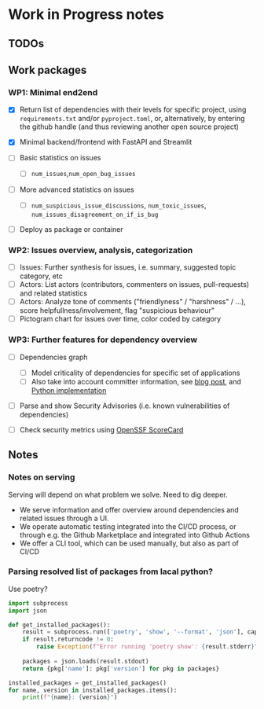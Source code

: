 # Work in Progress notes

## TODOs 

## Work packages

### WP1: Minimal end2end
- [x] Return list of dependencies with their levels for specific project, using `requirements.txt` and/or `pyproject.toml`, or, alternatively, by entering the github handle (and thus reviewing another open source project)
- [x] Minimal backend/frontend with FastAPI and Streamlit
- [ ] Basic statistics on issues
  - [ ] `num_issues`,`num_open_bug_issues`
- [ ] More advanced statistics on issues
  - [ ] `num_suspicious_issue_discussions`, `num_toxic_issues`, `num_issues_disagreement_on_if_is_bug` 
- [ ] Deploy as package or container


### WP2: Issues overview, analysis, categorization 
- [ ] Issues: Further synthesis for issues, i.e. summary, suggested topic category, etc
- [ ] Actors: List actors (contributors, commenters on issues, pull-requests) and related statistics
- [ ] Actors: Analyze tone of comments ("friendlyness" / "harshness" / ...), score helpfullness/involvement, flag "suspicious behaviour"
- [ ] Pictogram chart for issues over time, color coded by category

### WP3: Further features for dependency overview
- [ ] Dependencies graph
  - [ ] Model criticality of dependencies for specific set of applications
  - [ ] Also take into account committer information, see [blog post](https://blog.deps.dev/combining-dependencies-with-commits/), and [Python implementation](https://blog.deps.dev/assets/2023-11-29-combining-dependencies-with-commits/pagerank_deps.py)
- [ ] Parse and show Security Advisories (i.e. known vulnerabilities of dependencies) 
- [ ] Check security metrics using [OpenSSF ScoreCard](https://github.com/ossf/scorecard)



## Notes

### Notes on serving
Serving will depend on what problem we solve. Need to dig deeper.
- We serve information and offer overview around dependencies and related issues through a UI.
- We operate automatic testing integrated into the CI/CD process, or through e.g. the Github Marketplace and integrated into Github Actions
- We offer a CLI tool, which can be used manually, but also as part of CI/CD


### Parsing resolved list of packages from lacal python? 

Use poetry?

```Python
import subprocess
import json

def get_installed_packages():
    result = subprocess.run(['poetry', 'show', '--format', 'json'], capture_output=True, text=True)
    if result.returncode != 0:
        raise Exception(f"Error running 'poetry show': {result.stderr}")
    
    packages = json.loads(result.stdout)
    return {pkg['name']: pkg['version'] for pkg in packages}

installed_packages = get_installed_packages()
for name, version in installed_packages.items():
    print(f"{name}: {version}")
```